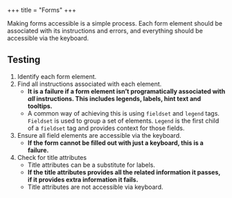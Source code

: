 +++
title = "Forms"
+++

Making forms accessible is a simple process. Each form element should be associated with its instructions and errors, and everything should be accessible via the keyboard.

## Testing
1.  Identify each form element.
2.  Find all instructions associated with each element.
    *   **It is a failure if a form element isn’t programatically associated with _all_ instructions. This includes legends, labels, hint text and tooltips.**
    *   A common way of achieving this is using `fieldset` and `legend` tags. `Fieldset` is used to group a set of elements. `Legend` is the first child of a `fieldset` tag and provides context for those fields.
3.  Ensure all field elements are accessible via the keyboard.
    *   **If the form cannot be filled out with just a keyboard, this is a failure.**
4.  Check for title attributes
    *   Title attributes can be a substitute for labels.
    *   **If the title attributes provides all the related information it passes, if it provides extra information it fails.**
    *   Title attributes are not accessible via keyboard.
